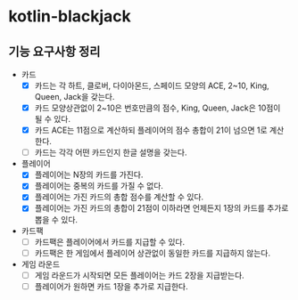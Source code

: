 # kotlin-blackjack

## 기능 요구사항 정리

- 카드
  - [x] 카드는 각 하트, 클로버, 다이아몬드, 스페이드 모양의 ACE, 2~10, King, Queen, Jack을 갖는다.
  - [x] 카드 모양상관없이 2~10은 번호만큼의 점수, King, Queen, Jack은 10점이 될 수 있다.
  - [x] 카드 ACE는 11점으로 계산하되 플레이어의 점수 총합이 21이 넘으면 1로 계산한다.
  - [ ] 카드는 각각 어떤 카드인지 한글 설명을 갖는다.
- 플레이어
  - [x] 플레이어는 N장의 카드를 가진다.
  - [x] 플레이어는 중복의 카드를 가질 수 없다.
  - [x] 플레이어는 가진 카드의 총합 점수를 계산할 수 있다.
  - [x] 플레이어는 가진 카드의 총합이 21점이 이하라면 언제든지 1장의 카드를 추가로 뽑을 수 있다.
- 카드팩
  - [ ] 카드팩은 플레이어에서 카드를 지급할 수 있다.
  - [ ] 카드팩은 한 게임에서 플레이어 상관없이 동일한 카드를 지급하지 않는다.
- 게임 라운드
  - [ ] 게임 라운드가 시작되면 모든 플레이어는 카드 2장을 지급받는다.
  - [ ] 플레이어가 원하면 카드 1장을 추가로 지급한다.
